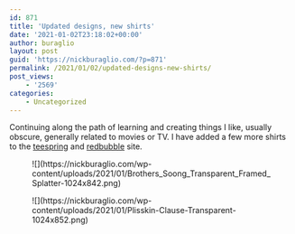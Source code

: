 ```yaml
---
id: 871
title: 'Updated designs, new shirts'
date: '2021-01-02T23:18:02+00:00'
author: buraglio
layout: post
guid: 'https://nickburaglio.com/?p=871'
permalink: /2021/01/02/updated-designs-new-shirts/
post_views:
    - '2569'
categories:
    - Uncategorized
---
```


Continuing along the path of learning and creating things I like, usually obscure, generally related to movies or TV. I have added a few more shirts to the [teespring](https://teespring.com/stores/cinematic-omelette-studios) and [redbubble](https://www.redbubble.com/people/buraglio/shop?asc=u&ref=account-nav-dropdown) site.

<figure class="wp-block-image size-large">![](https://nickburaglio.com/wp-content/uploads/2021/01/Brothers_Soong_Transparent_Framed_Splatter-1024x842.png)</figure><figure class="wp-block-image size-large">![](https://nickburaglio.com/wp-content/uploads/2021/01/Plisskin-Clause-Transparent-1024x852.png)</figure>